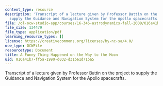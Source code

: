 ```yaml
---
content_type: resource
description: 'Transcript of a lecture given by Professor Battin on the project to
  supply the Guidance and Navigation System for the Apollo spacecrafts. '
file: /ol-ocw-studio-app/courses/16-346-astrodynamics-fall-2008/016a41b7ff5a1990d032d31b61d71ba5_MIT16-346F08.pdf
file_size: 134479
file_type: application/pdf
learning_resource_types: []
license: https://creativecommons.org/licenses/by-nc-sa/4.0/
ocw_type: OCWFile
resourcetype: Document
title: A Funny Thing Happened on the Way to the Moon
uid: 016a41b7-ff5a-1990-d032-d31b61d71ba5
---
```

Transcript of a lecture given by Professor Battin on the project to supply the Guidance and Navigation System for the Apollo spacecrafts. 